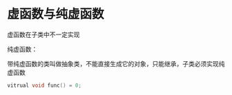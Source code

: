 # 虚函数与纯虚函数

虚函数在子类中不一定实现

纯虚函数：

带纯虚函数的类叫做抽象类，不能直接生成它的对象，只能继承，子类必须实现纯虚函数

```c++
vitrual void func() = 0;
```

